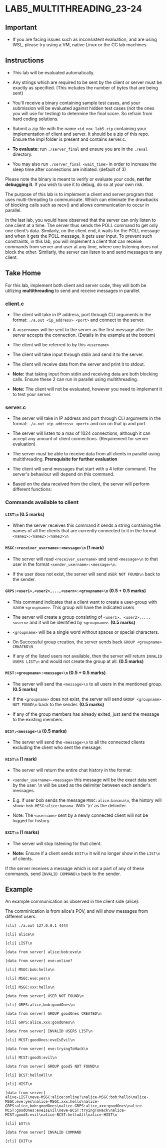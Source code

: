 # **LAB5_MULTITHREADING_23-24**
## Important
- If you are facing issues such as inconsistent evaluation, and are using WSL, please try using a VM, native Linux or the CC lab machines.
## **Instructions**

- This lab will be evaluated automatically.

- Any strings which are required to be sent by the client or server must
  be exactly as specified. (This includes the number of bytes that are
  being sent)

- You'll receive a binary containing sample test cases, and your
  submission will be evaluated against hidden test cases (not the ones
  you will use for testing) to determine the final score. So refrain
  from hard coding solutions.

- Submit a zip file with the name `<id_no>_lab5.zip` containing your
  implementation of client and server. It should be a zip of this repo.
  Ensure the impl folder is present and contains server.c.
  
- **To evaluate:** run `./server_final` and ensure you are in the `./eval` directory.
- You may also run `./server_final <wait_time>` in order to increase the sleep time after connections are initiated. (default of 3)

Please note the binary is meant to verify or evaluate your code, **not
for debugging it**. If you wish to use it to debug, do so at your own
risk.

The purpose of this lab is to implement a client and server program that
uses multi-threading to communicate. Which can eliminate the drawbacks
of blocking calls such as recv() and allows communication to occur in
parallel.

In the last lab, you would have observed that the server can only listen
to one client at a time. The server thus sends the POLL command to get
only one client’s data. Similarly, on the client end, it waits for the
POLL message and when it gets the POLL message, it gets user input. To
prevent such constraints, in this lab, you will implement a client that
can receive commands from server and user at any time, where one
listening does not block the other. Similarly, the server can listen to
and send messages to any client.

## **Take Home**

For this lab, implement both client and server code, they will both be
utilizing **multithreading** to send and receive messages in parallel.

### **client.c**

- The client will take in IP address, port through CLI
  arguments in the format: `./a.out <ip_address> <port>`
  and connect to the server.

- A `<username>` will be sent to the server as the first message after
  the server accepts the connection. (Details in the example at the bottom)
  
- The client will be referred to by this `<username>`

- The client will take input through stdin and send it to the server.

- The client will receive data from the server and print it to stdout.

- **Note:** that taking input from stdin and receiving data are both
  blocking calls. Ensure these 2 can run in parallel using
  multithreading.

- **Note:** The client will not be evaluated, however you need to
  implement it to test your server.

### **server.c**

- The server will take in IP address and port through CLI arguments in
  the format: `./a.out <ip_address> <port>` and run on that ip and
  port.

- The server will listen to a max of 1024 connections, although it can accept any amount of
  client connections. (Requirement for server evaluation)

- The server must be able to receive data from all clients in parallel
  using multithreading. **Prerequisite for further evaluation**

- The client will send messages that start with a 4 letter command. The server's behaviour will depend on this command.

- Based on the data received from the client, the server will perform
  different functions:

### **Commands available to client**

#### **`LIST\n` (0.5 marks)**

- When the server receives this command it sends a string containing the
  names of all the clients that are currently connected to it in the
  format `<name1>:<name2>:<name3>\n`

#### **`MSGC:<receiver_username>:<message>\n` (1 mark)**

- The server will read `<receiver_username>` and send `<message>\n` to
  that user in the format `<sender_username>:<message>\n`.

- If the user does not exist, the server will send `USER NOT FOUND\n` back
  to the sender.

#### **`GRPS:<user1>,<user2>,...,<usern>:<groupname>\n` (0.5 + 0.5 marks)**
- This command indicates that a client want to create a user-group with name `<groupname>`. This group will have the indicated users
   
- The server will create a group consisting of `<user1>,
  <user2>,...,<usern>` and it will be identified by `<groupname>`. **(0.5
  marks)**

- `<groupname>` will be a single word without spaces or special characters.

- On Successful group creation, the server sends back `GROUP <groupname> CREATED\N`

- If any of the listed users not available, then the server will return
  `INVALID USERS LIST\n` and would not create the group at all. **(0.5
  marks)**

#### **`MCST:<groupname>:<message>\n` (0.5 + 0.5 marks)**

- The server will send the `<message>\n` to all users in the mentioned
  group. **(0.5 marks)**

- If the `<groupname>` does not exist, the server will send `GROUP <groupname> NOT FOUND\n` back to the sender. **(0.5 marks)**

- If any of the group members has already exited, just send the message
  to the existing members.

#### **`BCST:<message>\n` (0.5 marks)**

- The server will send the `<message>\n` to all the connected clients
  excluding the client who sent the message.

#### **`HIST\n` (1 mark)**

- The server will return the entire chat history in the format:

- `<sender_username>-<message>` this message will be the exact data
  sent by the user. \n will be used as the delimiter between each
  sender's messages.

- E.g. if user bob sends the message `MSGC:alice:banana\n`, the history will
  show: `bob-MESG:alice:banana`. With '\n' as the delimiter.
  
- Note: The `<username>` sent by a newly connected client will not be logged for history.

#### **`EXIT\n` (1 marks)**

- The server will stop listening for that client.

- **Note:** Ensure if a client sends `EXIT\n` it will no longer show in the
  `LIST\n` of clients.

If the server receives a message which is not a part of any of these
commands, send `INVALID COMMAND\n` back to the sender.

## Example
An example communication as observed in the client side (alice):

The comminication is from alice's POV, and will show messages from different users.
```
[cli] ./a.out 127.0.0.1 4444

[cli] alice\n

[cli] LIST\n

[data from server] alice:bob:eve\n

[data from server] eve:online?

[cli] MSGC:bob:hello\n

[cli] MSGC:eve:yes\n

[cli] MSGC:xxx:hello\n

[data from server] USER NOT FOUND\n

[cli] GRPS:alice,bob:goodOnes\n

[data from server] GROUP goodOnes CREATED\n

[cli] GRPS:alice,xxx:goodOnes\n

[data from server] INVALID USERS LIST\n

[cli] MCST:goodOnes:eveIsEvil\n

[data from server] eve:tryingToHack\n

[cli] MCST:goodS:evil\n

[data from server] GROUP goodS NOT FOUND\n

[cli] BCST:helloAll\n

[cli] HIST\n

[data from server]
alive-LIST\neve-MSGC:alice:online?\nalice-MSGC:bob:hello\nalice-MSGC:eve:yes\nalice-MSGC:xxx:hello\nalice-GRPS:alice,bob:goodOnes\nalice-GRPS:alice,xxx:goodOnes\nalice-MCST:goodOnes:eveIsEvil\neve-BCST:tryingToHack\nalice-MCST:goodS:evil\nalice-BCST:helloAll\nalice-HIST\n

[cli] EXT\n

[data from server] INVALID COMMAND

[cli] EXIT\n
```

